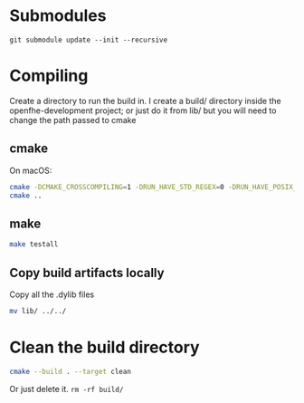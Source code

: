 
# Submodules
```
git submodule update --init --recursive
```

# Compiling

Create a directory to run the build in. I create a build/ directory inside the openfhe-development project; or just do it from lib/ but you will need to change the path passed to cmake

## cmake

On macOS:
```bash
cmake -DCMAKE_CROSSCOMPILING=1 -DRUN_HAVE_STD_REGEX=0 -DRUN_HAVE_POSIX_REGEX=0 ..
cmake ..
```

## make

```bash
make testall
```

## Copy build artifacts locally

Copy all the .dylib files

```bash
mv lib/ ../../
```

# Clean the build directory
```bash
cmake --build . --target clean
```
Or just delete it. `rm -rf build/`

